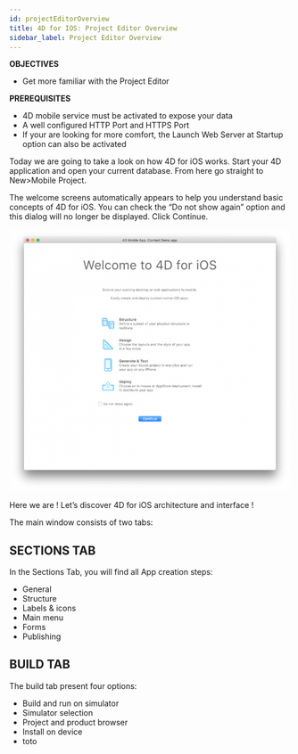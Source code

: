 ```yaml
---
id: projectEditorOverview
title: 4D for IOS: Project Editor Overview
sidebar_label: Project Editor Overview
---
```



<div class = "objectives">
<b>OBJECTIVES</b>

* Get more familiar with the Project Editor
</div>

<div class = "prerequisites">
<b>PREREQUISITES</b>

* 4D mobile service must be activated to expose your data
* A well configured HTTP Port and HTTPS Port
* If your are looking for more comfort, the Launch Web Server at Startup option can also be activated
</div>

<div class = "pageStyle">

Today we are going to take a look on how 4D for iOS works. Start your 4D application and open your current database. From here go straight to New>Mobile Project.

The welcome screens automatically appears to help you understand basic concepts of 4D for iOS. You can check the “Do not show again” option and this dialog will no longer be displayed. Click Continue.

![alt-text](assets/4DforiOSOverview/Welcome-Screen-4D-for-iOS.png)

Here we are ! Let’s discover 4D for iOS architecture and interface !

The main window consists of two tabs:


## SECTIONS TAB

In the Sections Tab, you will find all App creation steps:

* General
* Structure
* Labels & icons
* Main menu
* Forms
* Publishing

## BUILD TAB

The build tab present four options:

* Build and run on simulator
* Simulator selection
* Project and product browser
* Install on device
* toto

</div>